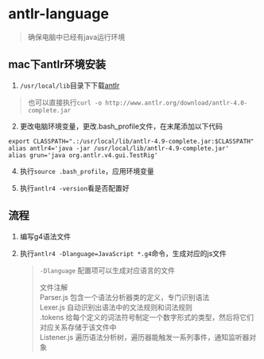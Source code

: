 # antlr-language

> 确保电脑中已经有java运行环境

## mac下antlr环境安装

1. `/usr/local/lib`目录下下载[antlr](http://www.antlr.org/download/antlr-4.0-complete.jar)

  > 也可以直接执行`curl -o http://www.antlr.org/download/antlr-4.0-complete.jar`

2. 更改电脑环境变量，更改.bash_profile文件，在末尾添加以下代码

  ```text
  export CLASSPATH=".:/usr/local/lib/antlr-4.9-complete.jar:$CLASSPATH"
  alias antlr4='java -jar /usr/local/lib/antlr-4.9-complete.jar'
  alias grun='java org.antlr.v4.gui.TestRig'
  ```

4. 执行`source .bash_profile`，应用环境变量

3. 执行`antlr4 -version`看是否配置好
  

## 流程

1. 编写g4语法文件

2. 执行`antlr4 -Dlanguage=JavaScript *.g4`命令，生成对应的js文件

	> `-Dlanguage` 配置项可以生成对应语言的文件  
	>
	> 文件注解  
	> Parser.js 包含一个语法分析器类的定义，专门识别语法  
	> Lexer.js 自动识别出语法中的文法规则和词法规则  
	> .tokens 给每个定义的词法符号制定一个数字形式的类型，然后将它们对应关系存储于该文件中  
	> Listener.js 遍历语法分析树，遍历器能触发一系列事件，通知监听器对象  
  
